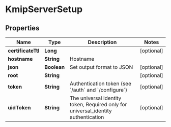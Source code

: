 

# KmipServerSetup

## Properties

Name | Type | Description | Notes
------------ | ------------- | ------------- | -------------
**certificateTtl** | **Long** |  |  [optional]
**hostname** | **String** | Hostname | 
**json** | **Boolean** | Set output format to JSON |  [optional]
**root** | **String** |  |  [optional]
**token** | **String** | Authentication token (see &#x60;/auth&#x60; and &#x60;/configure&#x60;) |  [optional]
**uidToken** | **String** | The universal identity token, Required only for universal_identity authentication |  [optional]



